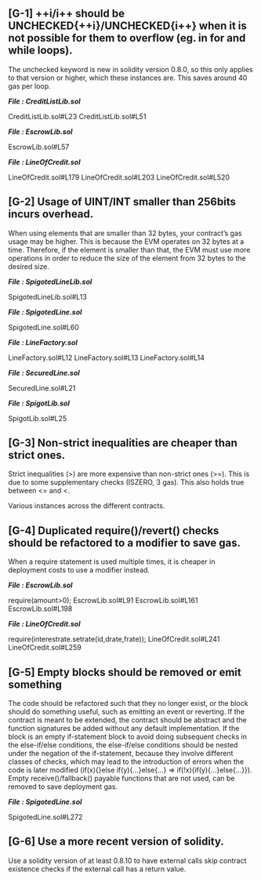 ## [G-1] ++i/i++ should be UNCHECKED{++i}/UNCHECKED{i++} when it is not possible for them to overflow (eg. in for and while loops).

The unchecked keyword is new in solidity version 0.8.0, so this only applies to that version or higher, which these instances are. This saves around 40 gas per loop.

***File : CreditListLib.sol***

CreditListLib.sol#L23
CreditListLib.sol#L51

***File : EscrowLib.sol***

EscrowLib.sol#L57

***File : LineOfCredit.sol***

LineOfCredit.sol#L179
LineOfCredit.sol#L203
LineOfCredit.sol#L520




## [G-2] Usage of UINT/INT smaller than 256bits incurs overhead.

When using elements that are smaller than 32 bytes, your contract’s gas usage may be higher. This is because the EVM operates on 32 bytes at a time. Therefore, if the element is smaller than that, the EVM must use more operations in order to reduce the size of the element from 32 bytes to the desired size.

***File : SpigotedLineLib.sol***

SpigotedLineLib.sol#L13

***File : SpigotedLine.sol***

SpigotedLine.sol#L60

***File : LineFactory.sol***

LineFactory.sol#L12
LineFactory.sol#L13
LineFactory.sol#L14

***File : SecuredLine.sol***

SecuredLine.sol#L21

***File : SpigotLib.sol***

SpigotLib.sol#L25




## [G-3] Non-strict inequalities are cheaper than strict ones.

Strict inequalities (>) are more expensive than non-strict ones (>=). This is due to some supplementary checks (ISZERO, 3 gas). This also holds true between <= and <.

Various instances across the different contracts.



## [G-4] Duplicated require()/revert() checks should be refactored to a modifier to save gas.

When a require statement is used multiple times, it is cheaper in deployment costs to use a modifier instead.

***File : EscrowLib.sol***

require(amount>0);
EscrowLib.sol#L91
EscrowLib.sol#L161
EscrowLib.sol#L198

***File : LineOfCredit.sol***

require(interestrate.setrate(id,drate,frate));
LineOfCredit.sol#L241
LineOfCredit.sol#L259




## [G-5] Empty blocks should be removed or emit something

The code should be refactored such that they no longer exist, or the block should do something useful, such as emitting an event or reverting. If the contract is meant to be extended, the contract should be abstract and the function signatures be added without any default implementation. If the block is an empty if-statement block to avoid doing subsequent checks in the else-if/else conditions, the else-if/else conditions should be nested under the negation of the if-statement, because they involve different classes of checks, which may lead to the introduction of errors when the code is later modified (if(x){}else if(y){...}else{...} => if(!x){if(y){...}else{...}}). Empty receive()/fallback() payable functions that are not used, can be removed to save deployment gas.

***File : SpigotedLine.sol***

SpigotedLine.sol#L272



## [G-6] Use a more recent version of solidity.

Use a solidity version of at least 0.8.10 to have external calls skip contract existence checks if the external call has a return value.